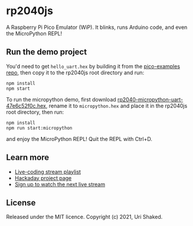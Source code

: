 # rp2040js

A Raspberry Pi Pico Emulator (WiP). It blinks, runs Arduino code, and even the MicroPython REPL!

## Run the demo project

You'd need to get `hello_uart.hex` by building it from the [pico-examples repo](https://github.com/raspberrypi/pico-examples/tree/master/uart/hello_uart), then copy it to the rp2040js root directory and run:

```
npm install
npm start
```

To run the micropython demo, first download [rp2040-micropython-uart-47e6c52f0c.hex](https://raw.githubusercontent.com/wokwi/firmware-assets/gh-pages/rp2040-micropython-uart-47e6c52f0c.hex), rename it to `micropython.hex` and place it in the rp2040js root directory, then run:

```
npm install
npm run start:micropython
```

and enjoy the MicroPython REPL! Quit the REPL with Ctrl+D.

## Learn more

- [Live-coding stream playlist](https://www.youtube.com/playlist?list=PLLomdjsHtJTxT-vdJHwa3z62dFXZnzYBm)
- [Hackaday project page](https://hackaday.io/project/177082-raspberry-pi-pico-emulator)
- [Sign up to watch the next live stream](https://pages.wokwi.com/rp2040)

## License

Released under the MIT licence. Copyright (c) 2021, Uri Shaked.
